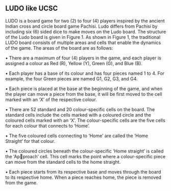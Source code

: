 LUDO like UCSC
-----------------------------------

LUDO is a board game for two (2) to four (4) players inspired by the ancient Indian cross and circle board game Pachisi. Ludo differs from Pachisi by including six (6) sided dice to make moves on the Ludo board. The structure of the Ludo board is given in Figure 1. As shown in Figure 1, the traditional LUDO board consists of multiple areas and cells that enable the dynamics of the game. The areas of the board are as follows:

• There are a maximum of four (4) players in the game, and each player is assigned a colour as Red (R), Yellow (Y), Green (G), and Blue (B).

• Each player has a base of its colour and has four pieces named 1 to 4. For example, the four Green pieces are named G1, G2, G3, and G4.

• Each piece is placed at the base at the beginning of the game, and when the player can move a piece from the base, it will be first moved to the cell marked with an ‘X’ of the respective colour.

• There are 52 standard and 20 colour-specific cells on the board. The standard cells include the cells marked with a coloured circle and the coloured cells marked with an ‘X’. The colour-specific cells are the five cells for each colour that connects to ‘Home’.

• The five coloured cells connecting to ‘Home’ are called the ‘Home Straight’ for that colour.

• The coloured circles beneath the colour-specific ‘Home straight’ is called the ‘Approach’ cell. This cell marks the point where a colour-specific piece can move from the standard cells to the home straight.

• Each piece starts from its respective base and moves through the board to its respective home. When a piece reaches home, the piece is removed from the game.
